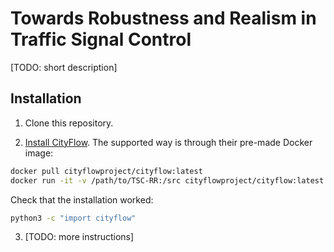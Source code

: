 # Towards Robustness and Realism in Traffic Signal Control

[TODO: short description]


## Installation

1. Clone this repository.

2. [Install CityFlow](https://cityflow.readthedocs.io/en/latest/install.html).
The supported way is through their pre-made Docker image:
```bash
docker pull cityflowproject/cityflow:latest
docker run -it -v /path/to/TSC-RR:/src cityflowproject/cityflow:latest
```
Check that the installation worked:
```bash
python3 -c "import cityflow"
```

3. [TODO: more instructions]
